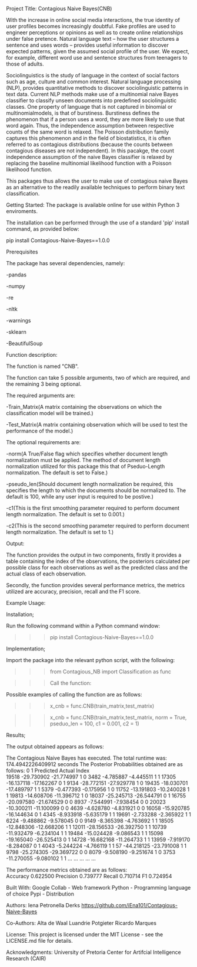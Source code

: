 Project Title: Contagious Naive Bayes(CNB)

With the increase in online social media interactions, the true identity of user profiles becomes increasingly doubtful. 
Fake profiles are used to engineer perceptions or opinions as well as to create online relationships under false pretence. 
Natural language text – how the user structures a sentence and uses words – provides useful information to discover expected patterns, 
given the assumed social profile of the user. We expect, for example, different word use and sentence structures from teenagers to those of adults. 

Sociolinguistics is the study of language in the context of social factors such as age, culture and common interest. Natural language processing (NLP),
provides quantitative methods to discover sociolinguistic patterns in text data. Current NLP methods make use of a multinomial naive Bayes classifier to 
classify unseen documents into predefined sociolinguistic classes. One property of language that is not captured in binomial or multinomialmodels, 
is that of burstiness. Burstiness defines the phenomenon that if a person uses a word, they are more likely to use that word again. 
Thus, the independence assumption between respective counts of the same word is relaxed. The Poisson distribution family captures this phenomenon and 
in the field of biostatistics, it is often referred to as contagious distributions (because the counts between contagious diseases are not independent). 
In this pacakge, the count independence assumption of the naive Bayes classifier is relaxed by replacing the baseline multinomial likelihood function with 
a Poisson likelihood function. 

This packages thus allows the user to make use of contagious naive Bayes as an alternative to the readily available techniques to perform binary text classification.  


Getting Started:
The package is available online for use within Python 3 enviroments.

The installation can be performed through the use of a standard 'pip' install command, as provided below: 

pip install Contagious-Naive-Bayes==1.0.0

Prerequisites

The package has several dependencies, namely: 

-pandas

-numpy

-re

-nltk

-warnings

-sklearn

-BeautifulSoup


Function description:

The function is named "CNB".

The function can take 5 possible arguments, two of which are required, and the remaining 3 being optional. 

The required arguments are: 

-Train_Matrix(A matrix containing the observations on which the classification model will be trained.)

-Test_Matrix(A matrix containing observation which will be used to test the performance of the model.)

The optional requirements are: 

-norm(A True/False flag which specifies whether document length normalization must be applied. The method of document length normalization utilized for this package this that of
Pseduo-Length normalization. The default is set to False.)

-pseudo_len(Should document length normalization be required, this specifies the length to which the documents should be normalized to. The default is 100, while any user input is 
required to be postive.)

-c1(This is the first smoothing parameter required to perform document length normalization. The default is set to 0.001.)

-c2(This is the second smoothing parameter required to perform document length normalization. The default is set to 1.)


Output:

The function provides the output in two components, firstly it provides a table containing the index of the observations, the posteriors calculated per possible class for each observations
as well as the predicted class and the actual class of each observation. 

Secondly, the function provides several performance metrics, the metrics utilized are accuracy, precision, recall and the F1 score. 


Example Usage:

Installation;

Run the following command within a Python command window:

>>> pip install Contagious-Naive-Bayes==1.0.0


Implementation;

Import the package into the relevant python script, with the following: 

>>> from Contagious_NB import Classification as func

>>> Call the function:

Possible examples of calling the function are as follows:

>>> x_cnb = func.CNB(train_matrix,test_matrix)

>>> x_cnb = func.CNB(train_matrix,test_matrix, norm = True,  pseduo_len = 100, c1 = 0.001, c2 = 1)


Results;

The output obtained appears as follows: 

The Contagious Naive Bayes has executed.
The total runtime was:  174.4942226409912 seconds
The Posterior Probabilities obtained are as follows: 
               0          1  Predicted  Actual
Index                                         
19518 -29.730902 -21.774997          1       0
3482   -4.785887  -4.445511          1       1
17305 -16.137118 -17.162267          0       1
9134  -28.772151 -27.929778          1       0
19435 -18.030701 -17.489797          1       1
5379   -0.477393  -0.175956          1       0
11752 -13.191803 -10.240028          1       1
19813 -14.608706 -11.396712          1       0
18037 -25.245713 -26.544791          0       1
16755 -20.097580 -21.674529          0       0
8937   -7.544991  -7.938454          0       0
20023 -10.300211 -11.100099          0       0
4639   -4.628780  -4.831921          0       0
16058 -15.920785 -16.144634          0       1
4345   -8.933918  -5.635179          1       1
19691  -2.733288  -2.365922          1       1
6224   -9.488862  -9.578045          0       0
9149   -8.365398  -4.763692          1       1
18505 -12.848306 -12.668206          1       1
12011 -28.156533 -26.392750          1       1
10739 -11.932479  -6.234104          1       1
19484 -15.024428  -9.086543          1       1
15098 -19.165040 -26.525413          0       1
14728 -16.682168 -11.264733          1       1
13959  -7.919170  -8.284087          0       1
4043   -5.244224  -4.766119          1       1
57    -44.218125 -23.791008          1       1
9798  -25.274305 -29.369722          0       0
8079   -9.508190  -9.251674          1       0
3753  -11.270055  -9.080102          1       1
...          ...        ...        ...     ...

The performance metrics obtained are as follows:                    
Accuracy   0.622500
Precision  0.739777
Recall     0.710714
F1         0.724954


Built With:
Google Collab - Web framework
Python - Programming language of choice
Pypi - Distribution


Authors:
Iena Petronella Derks
https://github.com/iEna101/Contagious-Naive-Bayes


Co-Authors:
Alta de Waal
Luandrie Potgieter
Ricardo Marques


License:
This project is licensed under the MIT License - see the LICENSE.md file for details.


Acknowledgments:
University of Pretoria
Center for Artifcial Intelligence Research (CAIR)
